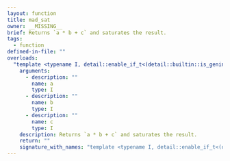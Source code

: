 ```yaml
---
layout: function
title: mad_sat
owner: __MISSING__
brief: Returns `a * b + c` and saturates the result.
tags:
  - function
defined-in-file: ""
overloads:
  "template <typename I, detail::enable_if_t<(detail::builtin::is_geninteger<I>::value), int> >\nI mad_sat(I, I, I)":
    arguments:
      - description: ""
        name: a
        type: I
      - description: ""
        name: b
        type: I
      - description: ""
        name: c
        type: I
    description: Returns `a * b + c` and saturates the result.
    return: ""
    signature_with_names: "template <typename I, detail::enable_if_t<(detail::builtin::is_geninteger<I>::value), int> >\nI mad_sat(I a, I b, I c)"
---
```

